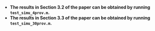 - **The results in Section 3.2 of the paper can be obtained by running `test_simu_4prov.m`.**
- **The results in Section 3.3 of the paper can be obtained by running `test_simu_30prov.m`.**